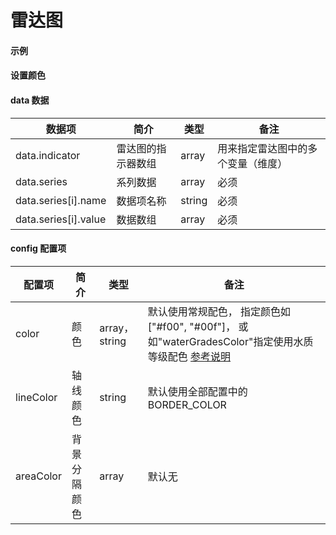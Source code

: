 # 雷达图

#### 示例
<vuep template="#simple"></vuep>

<script v-pre type="text/x-template" id="simple">
<template>
    <e-radar :data="data" style="width: 400px; height: 400px;background: #04233c;" 
		:config="{
			lineColor: '#167374',
			symbolColor: '#fff'
		}"></e-radar>
</template>

<script>
  export default {
	created () {
		this.$pChart.setChartConfig({
			THEME_COLOR: 'dark'
		});
	},
    data () {
      return {
        data: {
            indicator: [
                '东',
                '东南',
                '南',
                '西南',
                '西',
                '西北',
                '北',
                '东北'
            ],
            series: [
                { name: '类A', value: [28, 20, 36, 25, 12, 8, 19, 15] },
                { name: '类B', value: [21, 22, 33, 22, 10, 5, 12, 11] }
            ]
        }
      }
    }
  }
</script>
</script>

#### 设置颜色
<vuep template="#simple_1"></vuep>

<script v-pre type="text/x-template" id="simple_1">
<template>
    <e-radar 
        :data="data"
        :config="{
            color: ['#d8cf3a', '#20cb44']
        }"
        style="width: 400px; height: 400px;"
    ></e-radar>
</template>

<script>
  export default {
	created () {
	  	this.$pChart.setChartConfig({
	  		THEME_COLOR: 'light'
	  	});
	},
    data () {
      return {
        data: {
            indicator: [
                '东',
                '东南',
                '南',
                '西南',
                '西',
                '西北',
                '北',
                '东北'
            ],
            series: [
                { name: '类A', value: [28, 20, 36, 25, 12, 8, 19, 15] },
                { name: '类B', value: [21, 22, 33, 22, 10, 5, 12, 11] }
            ]
        }
      }
    }
  }
</script>
</script>

#### data 数据

| 数据项 | 简介 | 类型 | 备注 |
| --- | --- | --- | --- |
| data.indicator | 雷达图的指示器数组 | array | 用来指定雷达图中的多个变量（维度） |
| data.series | 系列数据 | array | 必须 |
| data.series[i].name | 数据项名称 | string | 必须 |
| data.series[i].value | 数据数组 | array | 必须 |

#### config 配置项

| 配置项 | 简介 | 类型 | 备注 |
| --- | --- | --- | --- |
| color | 颜色 | array，string | 默认使用常规配色， 指定颜色如["#f00", "#00f"]，  或如"waterGradesColor"指定使用水质等级配色 [参考说明](/color)|
| lineColor | 轴线颜色 | string | 默认使用全部配置中的BORDER_COLOR |
| areaColor | 背景分隔颜色 | array | 默认无 |
